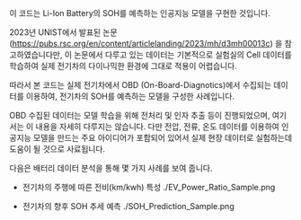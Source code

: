 이 코드는 Li-Ion Battery의 SOH를 예측하는 인공지능 모델을 구현한 것입니다.

2023년 UNIST에서 발표된 논문 (https://pubs.rsc.org/en/content/articlelanding/2023/mh/d3mh00013c) 을 참고하였습니다만,
이 논문에서 다루고 있는 데이터는 기본적으로 실험실의 Cell 데이터를 학습하여 실제 전기차의 다이나믹한 환경에 그대로 적용이 어렵습니다.

따라서 본 코드는 실제 전기차에서 OBD (On-Board-Diagnotics)에서 수집되는 데이터를 이용하여, 전기차의 SOH를 예측하는 모델을 구성한 사례입니다.

OBD 수집된 데이터는 모델 학습을 위해 전처리 및 인자 추출 등이 진행되었으며, 여기서는 이 내용을 자세히 다루지는 않습니다.
다만 전압, 전류, 온도 데이터를 이용하여 인공지능 모델을 만드는 주요 아이디어가 포함되어 있어서 실제 현장 데이터로 실험하는데 도움이 될 것으로 사료됩니다.

다음은 배터리 데이터 분석을 통해 몇 가지 사례를 보여 줍니다.
 - 전기차의 주행에 따른 전비(km/kwh) 특성
   ./EV_Power_Ratio_Sample.png

- 전기차의 향후 SOH 추세 예측
  ./SOH_Prediction_Sample.png
  
